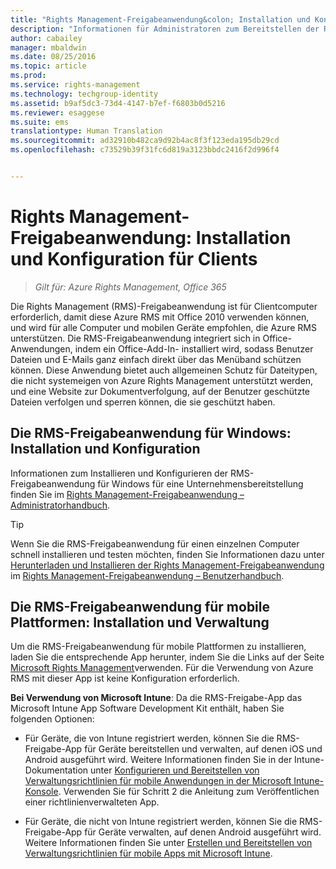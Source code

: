 ```yaml
---
title: "Rights Management-Freigabeanwendung&colon; Installation und Konfiguration für Clients | Azure RMS"
description: "Informationen für Administratoren zum Bereitstellen der RMS-Freigabeanwendung (Rights Management) auf Windows-Computern und mobilen Geräten."
author: cabailey
manager: mbaldwin
ms.date: 08/25/2016
ms.topic: article
ms.prod: 
ms.service: rights-management
ms.technology: techgroup-identity
ms.assetid: b9af5dc3-73d4-4147-b7ef-f6803b0d5216
ms.reviewer: esaggese
ms.suite: ems
translationtype: Human Translation
ms.sourcegitcommit: ad32910b482ca9d92b4ac8f3f123eda195db29cd
ms.openlocfilehash: c73529b39f31fc6d819a3123bbdc2416f2d996f4


---
```


# Rights Management-Freigabeanwendung: Installation und Konfiguration für Clients

>*Gilt für: Azure Rights Management, Office 365*

Die Rights Management (RMS)-Freigabeanwendung ist für Clientcomputer erforderlich, damit diese Azure RMS mit Office 2010 verwenden können, und wird für alle Computer und mobilen Geräte empfohlen, die Azure RMS unterstützen. Die RMS-Freigabeanwendung integriert sich in Office-Anwendungen, indem ein Office-Add-In- installiert wird, sodass Benutzer Dateien und E-Mails ganz einfach direkt über das Menüband schützen können. Diese Anwendung bietet auch allgemeinen Schutz für Dateitypen, die nicht systemeigen von Azure Rights Management unterstützt werden, und eine Website zur Dokumentverfolgung, auf der Benutzer geschützte Dateien verfolgen und sperren können, die sie geschützt haben.

## Die RMS-Freigabeanwendung für Windows: Installation und Konfiguration
Informationen zum Installieren und Konfigurieren der RMS-Freigabeanwendung für Windows für eine Unternehmensbereitstellung finden Sie im [Rights Management-Freigabeanwendung – Administratorhandbuch](../rms-client/sharing-app-admin-guide.md).

> [!TIP]
> Wenn Sie die RMS-Freigabeanwendung für einen einzelnen Computer schnell installieren und testen möchten, finden Sie Informationen dazu unter [Herunterladen und Installieren der Rights Management-Freigabeanwendung](../rms-client/install-sharing-app.md) im [Rights Management-Freigabeanwendung – Benutzerhandbuch](../rms-client/sharing-app-user-guide.md).

## Die RMS-Freigabeanwendung für mobile Plattformen: Installation und Verwaltung
Um die RMS-Freigabeanwendung für mobile Plattformen zu installieren, laden Sie die entsprechende App herunter, indem Sie die Links auf der Seite [Microsoft Rights Management](http://go.microsoft.com/fwlink/?LinkId=303970)verwenden. Für die Verwendung von Azure RMS mit dieser App ist keine Konfiguration erforderlich.

**Bei Verwendung von Microsoft Intune**: Da die RMS-Freigabe-App das Microsoft Intune App Software Development Kit enthält, haben Sie folgenden Optionen:

-   Für Geräte, die von Intune registriert werden, können Sie die RMS-Freigabe-App für Geräte bereitstellen und verwalten, auf denen iOS und Android ausgeführt wird. Weitere Informationen finden Sie in der Intune-Dokumentation unter [Konfigurieren und Bereitstellen von Verwaltungsrichtlinien für mobile Anwendungen in der Microsoft Intune-Konsole](/intune/deploy-use/configure-and-deploy-mobile-application-management-policies-in-the-microsoft-intune-console). Verwenden Sie für Schritt 2 die Anleitung zum Veröffentlichen einer richtlinienverwalteten App.

-   Für Geräte, die nicht von Intune registriert werden, können Sie die RMS-Freigabe-App für Geräte verwalten, auf denen Android ausgeführt wird. Weitere Informationen finden Sie unter [Erstellen und Bereitstellen von Verwaltungsrichtlinien für mobile Apps mit Microsoft Intune](/intune/deploy-use/create-and-deploy-mobile-app-management-policies-with-microsoft-intune).




<!--HONumber=Aug16_HO4-->


